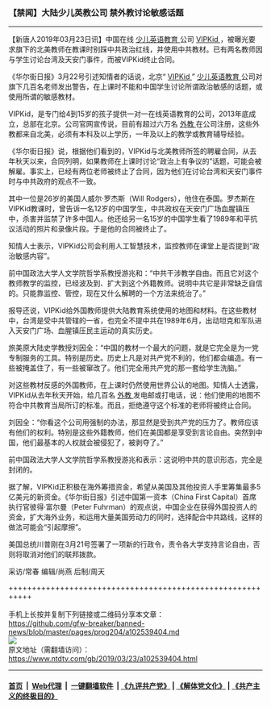 ### 【禁闻】大陆少儿英教公司 禁外教讨论敏感话题
------------------------

<div class="post_content" itemprop="articleBody">
 <p>
  【新唐人2019年03月23日讯】中国在线
  <a href="https://www.ntdtv.com/gb/少儿英语教育.htm">
   少儿英语教育
  </a>
  公司
  <a href="https://www.ntdtv.com/gb/vipkid.htm">
   VIPKid
  </a>
  ，被曝光要求旗下的北美教师在教课时别踩中共政治红线，并使用中共教材。已有两名教师因与学生讨论台湾及天安门事件，而被VIPKid终止合同。
 </p>
 <p>
  《华尔街日报》3月22号引述知情者的话说，北京“
  <a href="https://www.ntdtv.com/gb/vipkid.htm">
   VIPKid
  </a>
  ”
  <a href="https://www.ntdtv.com/gb/少儿英语教育.htm">
   少儿英语教育
  </a>
  公司对旗下几百名老师发出警告，在上课时不能和中国学生讨论所谓政治敏感的话题，或使用所谓的敏感教材。
 </p>
 <p>
  VIPKid，是专门给4到15岁的孩子提供一对一在线英语教育的公司，2013年底成立，总部在北京。公司官网宣传说，目前有超过六万名
  <a href="https://www.ntdtv.com/gb/外教.htm">
   外教
  </a>
  在公司注册，这些外教都来自北美，必须有本科及以上学历，一年及以上的教学或教育辅导经验。
 </p>
 <p>
  《华尔街日报》说，根据他们看到的，VIPKid与北美教师所签的聘雇合同，从去年秋天以来，合同列明，如果教师在上课时讨论“政治上有争议的”话题，可能会被解雇。事实上，已经有两位老师被终止了合同，因为他们在讨论台湾和天安门事件时与中共政府的观点不一致。
 </p>
 <p>
  其中一位是26岁的美国人威尔‧罗杰斯（Will Rodgers），他住在泰国。罗杰斯在VIPKid教课时，曾告诉一名12岁的中国学生，中共政权在天安门广场血腥镇压中，杀害并监禁了许多中国人。他还给另一名15岁的中国学生看了1989年和平抗议活动的照片和录像片段。于是他的合同被终止了。
 </p>
 <p>
  知情人士表示，VIPKid公司会利用人工智慧技术，监控教师在课堂上是否提到“政治敏感内容”。
 </p>
 <p>
  前中国政法大学人文学院哲学系教授游兆和：“中共干涉教学自由。而且它对这个教师教学的监控，已经波及到、扩大到这个外籍教师。说明中共它是非常缺乏自信的。只能靠监控、管控，现在又什么解聘的一个方法来统治了。”
 </p>
 <p>
  报导还说，VIPKid给外国教师提供大陆教育系统使用的地图和材料。在这些教材中，台湾是受中共管辖的一省，也完全不提中共在1989年6月，出动坦克和军队进入天安门广场、血腥镇压民主运动的真实历史。
 </p>
 <p>
  旅美原大陆史学教授刘因全：“中国的教材一个最大的问题，就是它完全是为一党专制服务的工具。特别是历史。历史上凡是对共产党不利的，他们都会编造。有一些被掩盖住了，有一些被窜改了。他们完全用共产党的那一套给学生洗脑。”
 </p>
 <p>
  对这些教材反感的外国教师，在上课时仍然使用世界公认的地图。知情人士透露，VIPKid从去年秋天开始，给几百名
  <a href="https://www.ntdtv.com/gb/外教.htm">
   外教
  </a>
  发电邮或打电话，说：他们使用的地图不符合中共教育当局所订的标准。而且，拒绝遵守这个标准的老师将被终止合同。
 </p>
 <p>
  刘因全：“你看这个公司用强制的办法，那显然是受到共产党的压力了。教师应该有他们的权利。特别是这些外籍教师，他们在美国都是享受到言论自由。突然到中国，他们最基本的人权就会被侵犯了，被剥夺了。”
 </p>
 <p>
  前中国政法大学人文学院哲学系教授游兆和表示：这说明中共的意识形态，完全是封闭的。
 </p>
 <p>
  据了解，VIPKid正积极在海外筹措资金，希望从美国及其他投资人手里筹集最多5亿美元的新资金。《华尔街日报》引述中国第一资本（China First Capital）首席执行官彼得‧富尔曼（Peter Fuhrman）的观点说，中国企业在获得外国投资人的资金，扩大海外业务，和运用大量美国劳动力的同时，选择配合中共路线，这样的做法可能会“引起摩擦”。
 </p>
 <p>
  美国总统川普刚在3月21号签署了一项新的行政令，责令各大学支持言论自由，否则将取消对他们的联邦拨款。
 </p>
 <p>
  采访/常春 编辑/尚燕 后制/周天
 </p>
 <div class="single_ad">
 </div>
</div>

+++++++++++++++++++++++++++++++++++++++++++++++++++++++++++<br/><br/>
手机上长按并复制下列链接或二维码分享本文章：<br/>
https://github.com/gfw-breaker/banned-news/blob/master/pages/prog204/a102539404.md <br/>
<a href='https://github.com/gfw-breaker/banned-news/blob/master/pages/prog204/a102539404.md'><img src='https://github.com/gfw-breaker/banned-news/blob/master/pages/prog204/a102539404.md.png'/></a> <br/>
原文地址（需翻墙访问）：https://www.ntdtv.com/gb/2019/03/23/a102539404.html


------------------------
#### [首页](https://github.com/gfw-breaker/banned-news/blob/master/README.md) &nbsp;|&nbsp; [Web代理](https://github.com/labour-camp/helloworld) &nbsp;|&nbsp; [一键翻墙软件](https://github.com/gfw-breaker/nogfw/blob/master/README.md) &nbsp;| [《九评共产党》](https://github.com/gfw-breaker/9ping.md/blob/master/README.md#九评之一评共产党是什么) | [《解体党文化》](https://github.com/gfw-breaker/jtdwh.md/blob/master/README.md) | [《共产主义的终极目的》](https://github.com/gfw-breaker/gczydzjmd.md/blob/master/README.md)

